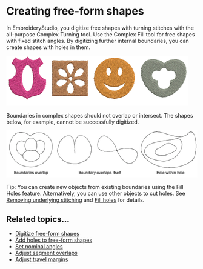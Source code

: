 # Creating free-form shapes

In EmbroideryStudio, you digitize free shapes with turning stitches with the all-purpose Complex Turning tool. Use the Complex Fill tool for free shapes with fixed stitch angles. By digitizing further internal boundaries, you can create shapes with holes in them.

![FreeFormShapesWithHoles.png](assets/FreeFormShapesWithHoles.png)

Boundaries in complex shapes should not overlap or intersect. The shapes below, for example, cannot be successfully digitized.

![input00122.png](assets/input00122.png)

Tip: You can create new objects from existing boundaries using the Fill Holes feature. Alternatively, you can use other objects to cut holes. See [Removing underlying stitching](../../Quality/quality/Removing_underlying_stitching) and [Fill holes](../../Modifying/productivity/Fill_holes) for details.

## Related topics...

- [Digitize free-form shapes](Digitize_free-form_shapes)
- [Add holes to free-form shapes](Add_holes_to_free-form_shapes)
- [Set nominal angles](Set_nominal_angles)
- [Adjust segment overlaps](Adjust_segment_overlaps)
- [Adjust travel margins](Adjust_travel_margins)

